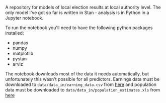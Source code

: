 A repository for models of local election results at local authority level. The only model I've got so far is written in Stan - analysis is in Python in a Jupyter notebook.

To run the notebook you'll need to have the following python packages installed:

- pandas
- numpy
- matplotlib
- pystan
- arviz

The notebook downloads most of the data it needs automatically, but unfortunately this wasn't possible for all predictors. Earnings data must be downloaded to `data/data_in/earning_data.csv` from [here](https://download.beta.ons.gov.uk/downloads/datasets/ashe-table-8-earnings/editions/time-series/versions/1.csv) and population data must be downloaded to `data/data_in/population_estimates.xls` from [here](https://www.ons.gov.uk/peoplepopulationandcommunity/populationandmigration/populationestimates/datasets/wardlevelmidyearpopulationestimatesexperimental)
